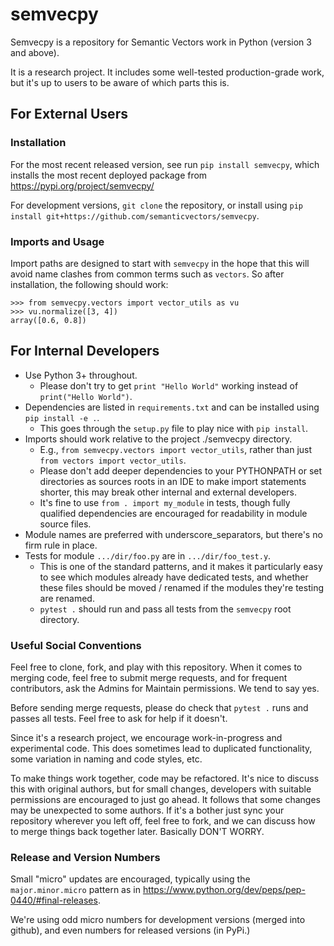# semvecpy 

Semvecpy is a repository for Semantic Vectors work in Python (version 3 and above).

It is a research project. It includes some well-tested production-grade work, but it's up to
users to be aware of which parts this is.

## For External Users

### Installation

For the most recent released version, see run `pip install semvecpy`, which installs the most recent
deployed package from https://pypi.org/project/semvecpy/

For development versions, `git clone` the repository, or install using `pip install git+https://github.com/semanticvectors/semvecpy`.

### Imports and Usage

Import paths are designed to start with `semvecpy` in the hope that this will avoid name clashes from common terms such
as `vectors`. So after installation, the following should work:

```
>>> from semvecpy.vectors import vector_utils as vu
>>> vu.normalize([3, 4])
array([0.6, 0.8])
```

## For Internal Developers

* Use Python 3+ throughout. 
  * Please don't try to get `print "Hello World"` working instead of `print("Hello World")`.
* Dependencies are listed in `requirements.txt` and can be installed using `pip install -e .`.
  * This goes through the `setup.py` file to play nice with `pip install`.
* Imports should work relative to the project ./semvecpy directory.
  * E.g., `from semvecpy.vectors import vector_utils`, rather than just `from vectors import vector_utils`.
  * Please don't add deeper dependencies to your PYTHONPATH or set directories as sources roots in an IDE to make import
  statements shorter, this may break other internal and external developers.
  * It's fine to use `from . import my_module` in tests, though fully qualified dependencies are encouraged for readability
  in module source files.
* Module names are preferred with underscore_separators, but there's no firm rule in place.
* Tests for module `.../dir/foo.py` are in `.../dir/foo_test.y`.
  * This is one of the standard patterns, and it makes it particularly easy to see which modules
  already have dedicated tests, and whether these files should be moved / renamed if the modules
  they're testing are renamed.
  * `pytest .` should run and pass all tests from the `semvecpy` root directory.
 
### Useful Social Conventions

Feel free to clone, fork, and play with this repository. When it comes to merging code,
feel free to submit merge requests, and for frequent contributors, ask the Admins for
Maintain permissions. We tend to say yes.

Before sending merge requests, please do check that `pytest .` runs and passes all tests.
Feel free to ask for help if it doesn't.

Since it's a research project, we encourage work-in-progress and experimental code. 
This does sometimes lead to duplicated functionality, some variation in naming and code styles,
etc. 

To make things work together, code may be refactored. It's nice to discuss this with original 
authors, but for small changes, developers with suitable permissions are encouraged to just
go ahead. It follows that some changes may be unexpected to some authors. If 
it's a bother just sync your repository wherever you left off, feel free to fork, and we can 
discuss how to merge things back together later. Basically DON'T WORRY.

### Release and Version Numbers

Small "micro" updates are encouraged, typically using the `major.minor.micro` pattern as in https://www.python.org/dev/peps/pep-0440/#final-releases.

We're using odd micro numbers for development versions (merged into github), and even numbers for released versions (in PyPi.)
